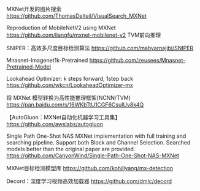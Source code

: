MXNet开发的图片搜索
https://github.com/ThomasDelteil/VisualSearch_MXNet

Reproduction of MobileNetV2 using MXNet
https://github.com/liangfu/mxnet-mobilenet-v2 TVM前向推理

SNIPER：高效多尺度目标检测算法
https://github.com/mahyarnajibi/SNIPER

Mnasnet-Imagenet1k-Pretrained
https://github.com/zeusees/Mnasnet-Pretrained-Model

Lookahead Optimizer: k steps forward, 1step back
https://github.com/wkcn/LookaheadOptimizer-mx

将 MXNet 模型转换为高性能推理框架(NCNN/TVM)
https://pan.baidu.com/s/16WKbTtU1CGF6CsuIUv8k4Q 

【AutoGluon：MXNet自动化机器学习工具集】
https://github.com/awslabs/autogluon

Single Path One-Shot NAS MXNet implementation with full training and searching pipeline. Support both Block and Channel Selection. Searched models better than the original paper are provided.
https://github.com/CanyonWind/Single-Path-One-Shot-NAS-MXNet

MXNet目标检测模型库
https://github.com/kohillyang/mx-detection

Decord：深度学习视频高效加载器
https://github.com/dmlc/decord 